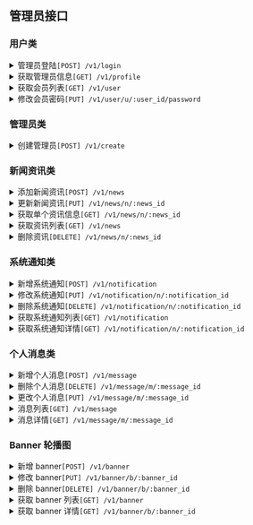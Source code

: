 ## 管理员接口

### 用户类

<details><summary>管理员登陆<code>[POST] /v1/login</code></summary>

<p>

| 参数     | 说明       | 必选 |
| -------- | ---------- | ---- |
| username | 管理员账号 | *    |
| password | 账号密码   | *    |

</p>

</details>

<details><summary>获取管理员信息<code>[GET] /v1/profile</code></summary>


<p>

获取管理员的个人信息

</p>

</details>

<details><summary>获取会员列表<code>[GET] /v1/user</code></summary>


<p>

获取所有的会员列表

</p>

</details>

<details><summary>修改会员密码<code>[PUT] /v1/user/u/:user_id/password</code></summary>


<p>

| 参数         | 说明   | 必选 |
| ------------ | ------ | ---- |
| new_password | 新密码 | *    |


</p>

</details>

### 管理员类

<details><summary>创建管理员<code>[POST] /v1/create</code></summary>

仅限于超级管理员

<p>

| 参数     | 说明                       | 必选 |
| -------- | -------------------------- | ---- |
| account  | 管理员账号                 | *    |
| password | 账号密码                   | *    |
| name     | 管理员名称，注册后不可修改 | *    |

</p>

</details>

### 新闻资讯类

<details><summary>添加新闻资讯<code>[POST] /v1/news</code></summary>

<p>

| 参数    | 说明                                                          | 必选 |
| ------- | ------------------------------------------------------------- | ---- |
| title   | 资讯标题                                                      | *    |
| content | 资讯内容                                                      | *    |
| type    | 资讯的类型, 取值 `news`(新闻资讯) or `announcement`(官方公告) | *    |
| tags    | 资讯标签，字符串数组                                          |      |

</p>

</details>

<details><summary>更新新闻资讯<code>[PUT] /v1/news/n/:news_id</code></summary>

<p>

| 参数    | 说明                                                          | 必选 |
| ------- | ------------------------------------------------------------- | ---- |
| title   | 资讯标题                                                      |      |
| content | 资讯内容                                                      |      |
| type    | 资讯的类型, 取值 `news`(新闻资讯) or `announcement`(官方公告) |      |
| tags    | 资讯标签，字符串数组                                          |      |

</p>

</details>

<details><summary>获取单个资讯信息<code>[GET] /v1/news/n/:news_id</code></summary>

<p>

获取单个资讯信息

</p>

</details>

<details><summary>获取资讯列表<code>[GET] /v1/news</code></summary>

<p>

获取单个资讯信息

</p>

</details>

<details><summary>删除资讯<code>[DELETE] /v1/news/n/:news_id</code></summary>

<p>

删除单个资讯

</p>

</details>

### 系统通知类

<details><summary>新增系统通知<code>[POST] /v1/notification</code></summary>

<p>

| 参数    | 说明     | 必选 |
| ------- | -------- | ---- |
| title   | 通知标题 | *    |
| content | 通知内容 | *    |
| note    | 备注     |      |

</p>

</details>

<details><summary>修改系统通知<code>[PUT] /v1/notification/n/:notification_id</code></summary>

<p>

| 参数    | 说明     | 必选 |
| ------- | -------- | ---- |
| title   | 通知标题 |      |
| content | 通知内容 |      |
| note    | 备注     |      |

</p>

</details>

<details><summary>删除系统通知<code>[DELETE] /v1/notification/n/:notification_id</code></summary>

<p>

管理员删除系统通知

</p>

</details>

<details><summary>获取系统通知列表<code>[GET] /v1/notification</code></summary>

<p>

管理员获取系统通知列表

</p>

</details>

<details><summary>获取系统通知详情<code>[GET] /v1/notification/n/:notification_id</code></summary>

<p>

管理员获取系统通知详情

</p>

</details>

### 个人消息类

<details><summary>新增个人消息<code>[POST] /v1/message</code></summary>

<p>

| 参数    | 说明     | 必选 |
| ------- | -------- | ---- |
| uid     | 用户ID   |      |
| title   | 通知标题 |      |
| content | 通知内容 |      |

</p>

</details>

<details><summary>删除个人消息<code>[DELETE] /v1/message/m/:message_id</code></summary>

<p>

删除个人消息

</p>

</details>

<details><summary>更改个人消息<code>[PUT] /v1/message/m/:message_id</code></summary>

<p>

| 参数    | 说明     | 必选 |
| ------- | -------- | ---- |
| title   | 消息标题 |      |
| content | 消息内容 |      |

</p>

</details>

<details><summary>消息列表<code>[GET] /v1/message</code></summary>
<p>

获取我的消息列表

</p>

</details>

<details><summary>消息详情<code>[GET] /v1/message/m/:message_id</code></summary>
<p>

获取某个系统通知详情

</p>

</details>

### Banner 轮播图

<details><summary>新增 banner<code>[POST] /v1/banner</code></summary>

<p>

| 参数         | 说明                                                    | 必选 |
| ------------ | ------------------------------------------------------- | ---- |
| image        | 图片URL                                                 | *    |
| href         | 图片跳转的链接                                          | *    |
| platform     | 该 banner 图片运用在哪个平台. 分别为 `PC` 或 `APP`      | *    |
| description  | 该 banner 的描述信息                                    |      |
| priority     | 优先级，用于排序                                        |      |
| identifier   | APP 跳转标识符, 给 APP 跳转页面用的                     |      |
| fallback_url | 当 APP  的 identifier 无效时的备选方案，跳转的 URL 地址 |      |

</p>

</details>

<details><summary>修改 banner<code>[PUT] /v1/banner/b/:banner_id</code></summary>

<p>

| 参数         | 说明                                                    | 必选 |
| ------------ | ------------------------------------------------------- | ---- |
| image        | 图片URL                                                 |      |
| href         | 图片跳转的链接                                          |      |
| platform     | 该 banner 图片运用在哪个平台. 分别为 `PC` 或 `APP`      |      |
| description  | 该 banner 的描述信息                                    |      |
| priority     | 优先级，用于排序                                        |      |
| identifier   | APP 跳转标识符, 给 APP 跳转页面用的                     |      |
| fallback_url | 当 APP  的 identifier 无效时的备选方案，跳转的 URL 地址 |      |

</p>

</details>

<details><summary>删除 banner<code>[DELETE] /v1/banner/b/:banner_id</code></summary>

<p>

删除一条 banner

</p>

</details>

<details><summary>获取 banner 列表<code>[GET] /v1/banner</code></summary>

<p>

获取 banner 列表

</p>

</details>

<details><summary>获取 banner 详情<code>[GET] /v1/banner/b/:banner_id</code></summary>

<p>

获取一条 banner 的详情

</p>

</details>